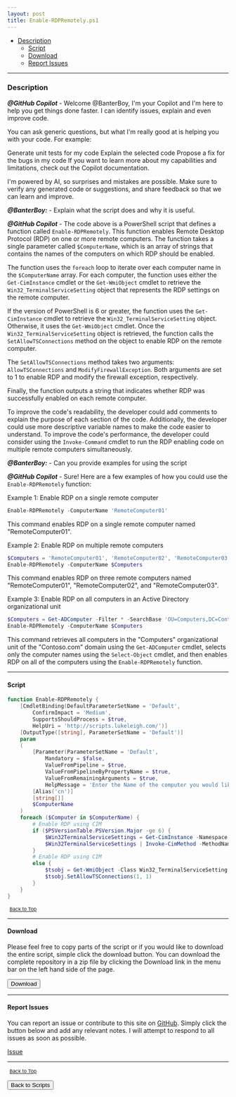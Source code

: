 ```yaml
---
layout: post
title: Enable-RDPRemotely.ps1
---
```


- [Description](#description)
  - [Script](#script)
  - [Download](#download)
  - [Report Issues](#report-issues)

---

### Description

**_@GitHub Copilot_** - Welcome @BanterBoy, I'm your Copilot and I'm here to help you get things done faster. I can identify issues, explain and even improve code.

You can ask generic questions, but what I'm really good at is helping you with your code. For example:

Generate unit tests for my code
Explain the selected code
Propose a fix for the bugs in my code
If you want to learn more about my capabilities and limitations, check out the Copilot documentation.

I'm powered by AI, so surprises and mistakes are possible. Make sure to verify any generated code or suggestions, and share feedback so that we can learn and improve.

**_@BanterBoy:_** - Explain what the script does and why it is useful.

**_@GitHub Copilot_** - The code above is a PowerShell script that defines a function called `Enable-RDPRemotely`. This function enables Remote Desktop Protocol (RDP) on one or more remote computers. The function takes a single parameter called `$ComputerName`, which is an array of strings that contains the names of the computers on which RDP should be enabled.

The function uses the `foreach` loop to iterate over each computer name in the `$ComputerName` array. For each computer, the function uses either the `Get-CimInstance` cmdlet or the `Get-WmiObject` cmdlet to retrieve the `Win32_TerminalServiceSetting` object that represents the RDP settings on the remote computer.

If the version of PowerShell is 6 or greater, the function uses the `Get-CimInstance` cmdlet to retrieve the `Win32_TerminalServiceSetting` object. Otherwise, it uses the `Get-WmiObject` cmdlet. Once the `Win32_TerminalServiceSetting` object is retrieved, the function calls the `SetAllowTSConnections` method on the object to enable RDP on the remote computer.

The `SetAllowTSConnections` method takes two arguments: `AllowTSConnections` and `ModifyFirewallException`. Both arguments are set to 1 to enable RDP and modify the firewall exception, respectively.

Finally, the function outputs a string that indicates whether RDP was successfully enabled on each remote computer.

To improve the code's readability, the developer could add comments to explain the purpose of each section of the code. Additionally, the developer could use more descriptive variable names to make the code easier to understand. To improve the code's performance, the developer could consider using the `Invoke-Command` cmdlet to run the RDP enabling code on multiple remote computers simultaneously.

**_@BanterBoy:_** - Can you provide examples for using the script

**_@GitHub Copilot_** - Sure! Here are a few examples of how you could use the `Enable-RDPRemotely` function:

Example 1: Enable RDP on a single remote computer

```powershell
Enable-RDPRemotely -ComputerName 'RemoteComputer01'
```

This command enables RDP on a single remote computer named "RemoteComputer01".

Example 2: Enable RDP on multiple remote computers

```powershell
$Computers = 'RemoteComputer01', 'RemoteComputer02', 'RemoteComputer03'
Enable-RDPRemotely -ComputerName $Computers
```

This command enables RDP on three remote computers named "RemoteComputer01", "RemoteComputer02", and "RemoteComputer03".

Example 3: Enable RDP on all computers in an Active Directory organizational unit

```powershell
$Computers = Get-ADComputer -Filter * -SearchBase 'OU=Computers,DC=Contoso,DC=com' | Select-Object -ExpandProperty Name
Enable-RDPRemotely -ComputerName $Computers
```

This command retrieves all computers in the "Computers" organizational unit of the "Contoso.com" domain using the `Get-ADComputer` cmdlet, selects only the computer names using the `Select-Object` cmdlet, and then enables RDP on all of the computers using the `Enable-RDPRemotely` function.

---

#### Script

```powershell
function Enable-RDPRemotely {
    [CmdletBinding(DefaultParameterSetName = 'Default',
        ConfirmImpact = 'Medium',
        SupportsShouldProcess = $true,
        HelpUri = 'http://scripts.lukeleigh.com/')]
    [OutputType([string], ParameterSetName = 'Default')]
    param
    (
        [Parameter(ParameterSetName = 'Default',
            Mandatory = $false,
            ValueFromPipeline = $true,
            ValueFromPipelineByPropertyName = $true,
            ValueFromRemainingArguments = $true,
            HelpMessage = 'Enter the Name of the computer you would like to connect to.')]
        [Alias('cn')]
        [string[]]
        $ComputerName
    )
    foreach ($Computer in $ComputerName) {
        # Enable RDP using CIM
        if ($PSVersionTable.PSVersion.Major -ge 6) {
            $Win32TerminalServiceSettings = Get-CimInstance -Namespace root/cimv2/TerminalServices -ClassName Win32_TerminalServiceSetting -ComputerName $Computer
            $Win32TerminalServiceSettings | Invoke-CimMethod -MethodName SetAllowTSConnections -Arguments @{AllowTSConnections = 1; ModifyFirewallException = 1 } -ComputerName $Computer
        }
        # Enable RDP using CIM
        else {
            $tsobj = Get-WmiObject -Class Win32_TerminalServiceSetting -Namespace Root\CimV2\TerminalServices -ComputerName $Computer
            $tsobj.SetAllowTSConnections(1, 1)
        }
    }
}

```

<span style="font-size:11px;"><a href="#"><i class="fas fa-caret-up" aria-hidden="true" style="color: white; margin-right:5px;"></i>Back to Top</a></span>

---

#### Download

Please feel free to copy parts of the script or if you would like to download the entire script, simple click the download button. You can download the complete repository in a zip file by clicking the Download link in the menu bar on the left hand side of the page.

<button class="btn" type="submit" onclick="window.open('PowerShell/NewFunctions/Enable-RDPRemotely.ps1')">
    <i class="fa fa-cloud-download-alt">
    </i>
        Download
</button>

---

#### Report Issues

You can report an issue or contribute to this site on <a href="https://github.com/BanterBoy/scripts-blog/issues">GitHub</a>. Simply click the button below and add any relevant notes. I will attempt to respond to all issues as soon as possible.

<!-- Place this tag where you want the button to render. -->

<a class="github-button" href="https://github.com/BanterBoy/scripts-blog/issues/new?title=Enable-RDPRemotely.ps1&body=There is a problem with this function. Please find details below." data-show-count="true" aria-label="Issue BanterBoy/scripts-blog on GitHub">Issue</a>

---

<span style="font-size:11px;"><a href="#"><i class="fas fa-caret-up" aria-hidden="true" style="color: white; margin-right:5px;"></i>Back to Top</a></span>

<a href="/menu/_pages/scripts.html">
    <button class="btn">
        <i class='fas fa-reply'>
        </i>
            Back to Scripts
    </button>
</a>

[1]: http://ecotrust-canada.github.io/markdown-toc
[2]: https://github.com/googlearchive/code-prettify
